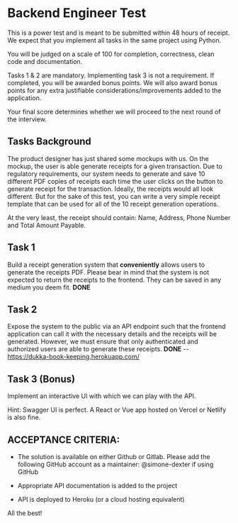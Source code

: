 # Backend Engineer Test

This is a power test and is meant to be submitted within 48 hours of receipt. We expect that you implement all tasks in the same project using Python.

You will be judged on a scale of 100 for completion, correctness, clean code and documentation.

Tasks 1 & 2 are mandatory. Implementing task 3 is not a requirement. If completed, you will be awarded bonus points. We will also award bonus points for any extra justifiable considerations/improvements added to the application.

Your final score determines whether we will proceed to the next round of the interview.


## Tasks Background

The product designer has just shared some mockups with us. On the mockup, the user is able generate receipts for a given transaction. Due to regulatory requirements, our system needs to generate and save 10 different PDF copies of receipts each time the user clicks on the button to generate receipt for the transaction. Ideally, the receipts would all look different. But for the sake of this test, you can write a very simple receipt template that can be used for all of the 10 receipt generation operations.

At the very least, the receipt should contain: Name, Address, Phone Number and Total Amount Payable.


## Task 1

Build a receipt generation system that **conveniently** allows users to generate the receipts PDF. Please bear in mind that the system is not expected to return the receipts to the frontend. They can be saved in any medium you deem fit. **DONE**


## Task 2

Expose the system to the public via an API endpoint such that the frontend application can call it with the necessary details and the receipts will be generated. However, we must ensure that only authenticated and authorized users are able to generate these receipts. **DONE** -- https://dukka-book-keeping.herokuapp.com/

## Task 3 (Bonus)

Implement an interactive UI with which we can play with the API. 

Hint: Swagger UI is perfect. A React or Vue app hosted on Vercel or Netlify is also fine.


## ACCEPTANCE CRITERIA:
- The solution is available on either Github or Gitlab. Please add the following GitHub account as a maintainer: @simone-dexter if using GitHub

- Appropriate API documentation is added to the project

- API is deployed to Heroku (or a cloud hosting equivalent)

All the best!
